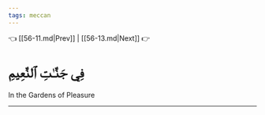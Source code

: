```yaml
---
tags: meccan
---
```


👈 [[56-11.md|Prev]] | [[56-13.md|Next]] 👉

# فِي جَنَّـٰتِ ٱلنَّعِيمِ

In the Gardens of Pleasure

---

